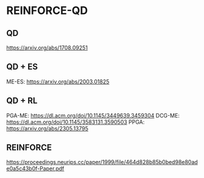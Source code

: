 # REINFORCE-QD

## QD
https://arxiv.org/abs/1708.09251

## QD + ES
ME-ES: https://arxiv.org/abs/2003.01825

## QD + RL
PGA-ME: https://dl.acm.org/doi/10.1145/3449639.3459304
DCG-ME: https://dl.acm.org/doi/10.1145/3583131.3590503
PPGA: https://arxiv.org/abs/2305.13795

## REINFORCE
https://proceedings.neurips.cc/paper/1999/file/464d828b85b0bed98e80ade0a5c43b0f-Paper.pdf

